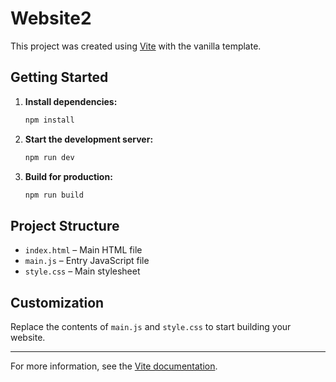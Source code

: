 # Website2

This project was created using [Vite](https://vitejs.dev/) with the vanilla template.

## Getting Started

1. **Install dependencies:**
   ```powershell
   npm install
   ```
2. **Start the development server:**
   ```powershell
   npm run dev
   ```
3. **Build for production:**
   ```powershell
   npm run build
   ```

## Project Structure
- `index.html` – Main HTML file
- `main.js` – Entry JavaScript file
- `style.css` – Main stylesheet

## Customization
Replace the contents of `main.js` and `style.css` to start building your website.

---

For more information, see the [Vite documentation](https://vitejs.dev/).
